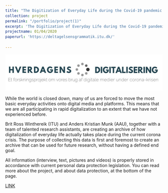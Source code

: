 ```yaml
---
title: "The Digitization of Everyday Life during the Covid-19 pandemic in Denmark"
collection: project
permalink: "/portfolio/project(1)"
excerpt: 'The Digitization of Everyday Life during the Covid-19 pandemic in Denmark mapped how the digital has influenced and shaped the everyday life of Danes during the virus outbreak'
projectname: 01/04/2020
paperurl: 'https://deltagelsensgrammatik.itu.dk/'

---
```

![Conference](/images/Covid-19-project.png)

While the world is closed down, many of us are forced to move the most basic everyday activities onto digital media and platforms. This means that we are all participating in rapid digitalization to an extent that we have not experienced before.

Brit Ross Winthereik (ITU) and Anders Kristian Munk (AAU), together with a team of talented research assistants, are creating an archive of how digitalization of everyday life actually takes place during the current corona crisis. The purpose of collecting this data is first and foremost to create an archive that can be used for future research, without having a defined end goal.

All information (interview, text, pictures and videos) is properly stored in accordance with current personal data protection legislation. You can read more about the project, and about data protection, at the bottom of the page.


[LINK](https://deltagelsensgrammatik.itu.dk/)

